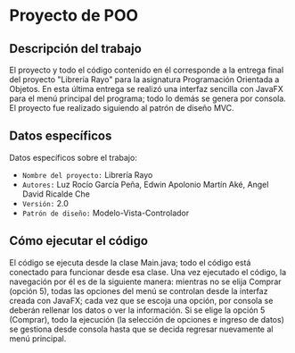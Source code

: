 # Proyecto de POO

## Descripción del trabajo

El proyecto y todo el código contenido en él corresponde a la entrega final del proyecto "Librería Rayo" para la asignatura
Programación Orientada a Objetos. En esta última entrega se realizó una interfaz sencilla con JavaFX para el menú principal del programa; todo lo demás se genera por consola.
El proyecto fue realizado siguiendo al patrón de diseño MVC. 

## Datos específicos

Datos específicos sobre el trabajo:

- `Nombre del proyecto:` Librería Rayo
- `Autores:` Luz Rocío García Peña, Edwin Apolonio Martín Aké, Angel David Ricalde Che
- `Versión:` 2.0
- `Patrón de diseño:` Modelo-Vista-Controlador

## Cómo ejecutar el código

El código se ejecuta desde la clase Main.java; todo el código está conectado para funcionar desde esa clase. Una
vez ejecutado el código, la navegación por él es de la siguiente manera: mientras no se elija Comprar (opción 5), todas las opciones del menú se controlan desde la interfaz
creada con JavaFX; cada vez que se escoja una opción, por consola se deberán rellenar los datos o ver la información. Si se elige la opción 5 (Comprar), todo la ejecución 
(la selección de opciones e ingreso de datos) se gestiona desde consola hasta que se decida regresar nuevamente al menú principal. 
